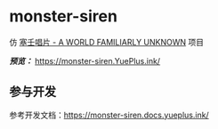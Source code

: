 # monster-siren

仿 [塞壬唱片 - A WORLD FAMILIARLY UNKNOWN](https://monster-siren.hypergryph.com/) 项目

***预览：*** <https://monster-siren.YuePlus.ink/>

## 参与开发

参考开发文档：<https://monster-siren.docs.yueplus.ink/>
